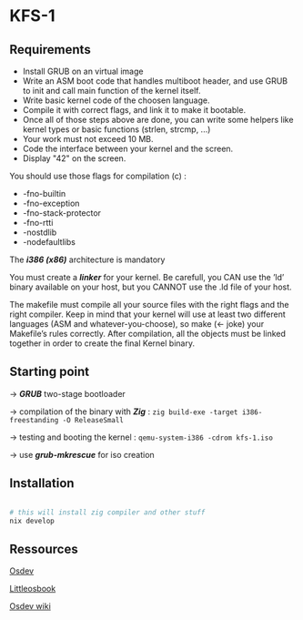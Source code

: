 # KFS-1

## Requirements

- Install GRUB on an virtual image
- Write an ASM boot code that handles multiboot header, and use GRUB to init and
call main function of the kernel itself.
- Write basic kernel code of the choosen language.
- Compile it with correct flags, and link it to make it bootable.
- Once all of those steps above are done, you can write some helpers like kernel types
or basic functions (strlen, strcmp, ...)
- Your work must not exceed 10 MB.
- Code the interface between your kernel and the screen.
- Display "42" on the screen.

You should use those flags for compilation (c) : 
- -fno-builtin
- -fno-exception
- -fno-stack-protector
- -fno-rtti
- -nostdlib
- -nodefaultlibs

The ***i386 (x86)*** architecture is mandatory

You must create a ***linker*** for your kernel. Be carefull, you CAN use the ’ld’ binary available on your host, but you CANNOT use the
.ld file of your host.

The makefile must compile all your source files with the right flags and the right compiler. Keep in mind that your kernel will use at least two different languages (ASM and
whatever-you-choose), so make (<- joke) your Makefile’s rules correctly. After compilation, all the objects must be linked together in order to create the final
Kernel binary.

## Starting point

-> ***GRUB*** two-stage bootloader

-> compilation of the binary with ***Zig*** : `zig build-exe -target i386-freestanding -O ReleaseSmall`

-> testing and booting the kernel : `qemu-system-i386 -cdrom kfs-1.iso`

-> use ***grub-mkrescue*** for iso creation


## Installation

```sh

# this will install zig compiler and other stuff
nix develop
```

## Ressources

[Osdev](https://wiki.osdev.org/Expanded_Main_Page)

[Littleosbook](littleosbook.github.io)

[Osdev wiki](https://osdev.wiki/wiki/Expanded_Main_Page)

